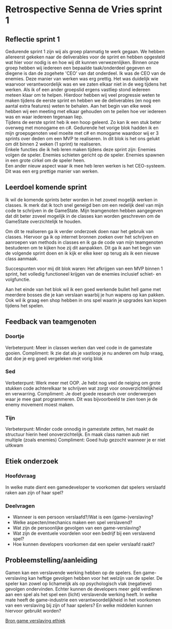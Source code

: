 # Retrospective Senna de Vries sprint 1

## Reflectie sprint 1
Gedurende sprint 1 zijn wij als groep planmatig te werk gegaan. We hebben allereerst gekeken naar de deliverables voor de sprint en hebben opgesteld wat hier voor nodig is en hoe wij dit kunnen verwezenlijken. Binnen onze groep hebben wij iedereen een bepaalde taak/onderdeel gegeven en diegene is dan de zogehete 'CEO' van dat onderdeel. Ik was de CEO van de enemies. Deze manier van werken was erg prettig. Het was duidelijk wie waarvoor verantwoordelijk was en we zaten elkaar niet in de weg tijdens het werken. Als ik of een ander groepslid ergens vastliep stond iedereen meteen klaar om te helpen. Hierdoor hebben wij veel progressie weten te maken tijdens de eerste sprint en hebben we de deliverables (en nog een aantal extra features) weten te behalen. Aan het begin van elke week hebben wij een meeting met elkaar gehouden om te peilen hoe ver iedereen was en waar iedereen tegenaan liep.  
Tijdens de eerste sprint heb ik een hoop geleerd. Zo kan ik een stuk beter overweg met monogame en c#. Gedurende het vorige blok hadden ik en mijn groepsgenoten veel moeite met c# en monogame waardoor wij er 3 sprints over deden om een MVP te realiseren. In dit blok is het ons gelukt om dit binnen 2 weken (1 sprint) te realiseren.   
Enkele functies die ik heb leren maken tijdens deze sprint zijn: Enemies volgen de speler. Enemies schieten gericht op de speler. Enemies spawnen in een grote cirkel om de speler heen.  
Een ander nieuw aspect waar ik mee heb leren werken is het CEO-systeem. Dit was een erg prettige manier van werken.

## Leerdoel komende sprint
Ik wil de komende sprints beter worden in het zoveel mogelijk werken in classes. Ik merk dat ik toch snel geneigd ben om een redelijk deel van mijn code te schrijven in de GameState. Mijn teamgenoten hebben aangegeven dat dit beter zoveel mogelijk in de classes kan worden geschreven om de GameState overzichtelijk te houden.  

Om dit te realiseren ga ik verder onderzoek doen naar het gebruik van classes. Hiervoor ga ik op internet bronnen zoeken over het schrijven en aanroepen van methods in classes en ik ga de code van mijn teamgenoten bestuderen om te kijken hoe zij dit aanpakken. Dit ga ik aan het begin van de volgende sprint doen en ik kijk er elke keer op terug als ik een nieuwe class aanmaak.  

Succespunten voor mij dit blok waren: Het afkrijgen van een MVP binnen 1 sprint, het volledig functioneel krijgen van de enemies inclusief schiet- en volgfunctie.  

Aan het einde van het blok wil ik een goed werkende bullet hell game met meerdere bosses die je kan verslaan waarbij je hun wapens op kan pakken. Ook wil ik graag een shop hebben in ons spel waarin je upgrades kan kopen tijdens het spelen.

## Feedback van teamgenoten

### Doortje
Verbeterpunt: Meer in classen werken dan veel code in de gamestate gooien.
Compliment: Ik zie dat als je vastloop je nu anderen om hulp vraag, dat doe je erg goed vergeleken met vorig blok

### Sed
Verbeterpunt: Werk meer met OOP. Je hebt nog veel de neiging om grote stukken code achterelkaar te schrijven wat zorgt voor onoverzichtelijkheid en verwarring.
Compliment: Je doet goede research over onderwerpen waar je mee gaat programmeren. Dit was bijvoorbeeld te zien toen je de enemy movement moest maken.

### Tijn
Verbeterpunt: Minder code onnodig in gamestate zetten, het maakt de structuur hierin heel onoverzichtelijk. En maak class namen aub niet multiple (zoals enemies)
Compliment: Goed hulp gezocht wanneer je er niet uitkwam

## Etiek onderzoek

### Hoofdvraag
In welke mate dient een gamedeveloper te voorkomen dat spelers verslaafd raken aan zijn of haar spel?

### Deelvragen
- Wanneer is een persoon verslaafd?/Wat is een (game-)verslaving?
- Welke aspecten/mechanics maken een spel verslavend?
- Wat zijn de persoonlijke gevolgen van een game-verslaving?
- Wat zijn de eventuele voordelen voor een bedrijf bij een verslavend spel?
- Hoe kunnen developers voorkomen dat een speler verslaafd raakt?

## Probleemstelling/aanleiding
Gamen kan een verslavende werking hebben op de spelers. Een game-verslaving kan heftige gevolgen hebben voor het welzijn van de speler. De speler kan zowel op lichamelijk als op psychologisch vlak (negatieve) gevolgen ondervinden. Echter kunnen de developers meer geld verdienen aan een spel als het spel een (licht) verslavende werking heeft. In welke mate heeft de game-industrie een verantwoordelijkheid in het voorkomen van een verslaving bij zijn of haar spelers? En welke middelen kunnen hiervoor gebruikt worden?

[Bron game verslaving ethiek](https://fastercapital.com/nl/inhoud/Ethische-kwesties-in-gaming-en-entertainment-Navigeren-door-het-ethische-landschap--gaming-en-ondernemersverantwoordelijkheid.html#Verslaving-en-spelerswelzijn)
